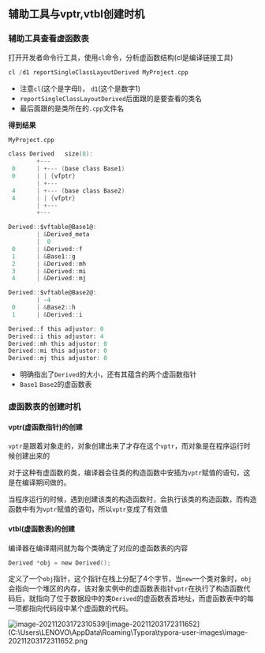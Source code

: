 ## 辅助工具与vptr,vtbl创建时机

### 辅助工具查看虚函数表

打开开发者命令行工具，使用`cl`命令，分析虚函数结构(cl是编译链接工具)

```C
cl /d1 reportSingleClassLayoutDerived MyProject.cpp
```

- 注意`cl`(这个是字母l)， `d1`(这个是数字1)
- `reportSingleClassLayoutDerived`后面跟的是要查看的类名
- 最后面跟的是类所在的`.cpp`文件名

**得到结果**

```C
MyProject.cpp

class Derived   size(8):
        +---
 0      | +--- (base class Base1)
 0      | | {vfptr}
        | +---
 4      | +--- (base class Base2)
 4      | | {vfptr}
        | +---
        +---

Derived::$vftable@Base1@:
        | &Derived_meta
        |  0
 0      | &Derived::f
 1      | &Base1::g
 2      | &Derived::mh
 3      | &Derived::mi
 4      | &Derived::mj

Derived::$vftable@Base2@:
        | -4
 0      | &Base2::h
 1      | &Derived::i

Derived::f this adjustor: 0
Derived::i this adjustor: 4
Derived::mh this adjustor: 0
Derived::mi this adjustor: 0
Derived::mj this adjustor: 0
```

- 明确指出了`Derived`的大小，还有其蕴含的两个虚函数指针
- `Base1` `Base2`的虚函数表

### 虚函数表的创建时机

#### vptr(虚函数指针)的创建

`vptr`是跟着对象走的，对象创建出来了才存在这个`vptr`，而对象是在程序运行时候创建出来的

对于这种有虚函数的类，编译器会往类的构造函数中安插为`vptr`赋值的语句，这是在编译期间做的。

当程序运行的时候，遇到创建该类的构造函数时，会执行该类的构造函数，而构造函数中有为`vptr`赋值的语句，所以`vptr`变成了有效值

#### vtbl(虚函数表)的创建

编译器在编译期间就为每个类确定了对应的虚函数表的内容

```c
Derived *obj = new Derived();
```

定义了一个`obj`指针，这个指针在栈上分配了4个字节，当`new`一个类对象时，`obj`会指向一个堆区的内存，该对象实例中的虚函数表指针`vptr`在执行了构造函数代码后，就指向了位于数据段中的类`Derived`的虚函数表首地址，而虚函数表中的每一项都指向代码段中某个虚函数的代码。

![image-20211203172310539](https://syz-picture.oss-cn-shenzhen.aliyuncs.com/image-20211203172310539.png)![image-20211203172311652](C:\Users\LENOVO\AppData\Roaming\Typora\typora-user-images\image-20211203172311652.png

